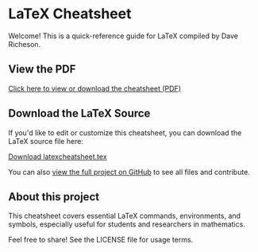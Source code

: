 # LaTeX Cheatsheet

Welcome! This is a quick-reference guide for LaTeX compiled by Dave Richeson.

## View the PDF

[Click here to view or download the cheatsheet (PDF)](latexcheatsheet.pdf)

## Download the LaTeX Source

If you'd like to edit or customize this cheatsheet, you can download the LaTeX source file here:

[Download latexcheatsheet.tex](latexcheatsheet.tex)

You can also [view the full project on GitHub](https://github.com/divisbyzero/latex-cheatsheet) to see all files and contribute.

## About this project

This cheatsheet covers essential LaTeX commands, environments, and symbols, especially useful for students and researchers in mathematics.

Feel free to share! See the LICENSE file for usage terms.
